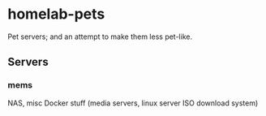 # homelab-pets

Pet servers; and an attempt to make them less pet-like.

## Servers

### mems

NAS, misc Docker stuff (media servers, linux server ISO download system)

